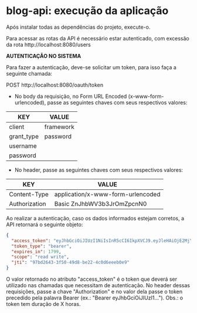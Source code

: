 # blog-api: execução da aplicação
Após instalar todas as dependências do projeto, execute-o.

Para acessar as rotas da API é necessário estar autenticado, com excessão da rota http://localhost:8080/users


**AUTENTICAÇÃO NO SISTEMA**

Para fazer a autenticação, deve-se solicitar um token, para isso faça a seguinte chamada: 

POST http://localhost:8080/oauth/token

<ul>
  <li>No body da requisição, no Form URL Encoded (x-www-form-urlencoded), passe as seguintes chaves com seus respectivos valores:</li>
</ul>

| KEY        | VALUE     |
|------------|-----------|
| client     | framework |
| grant_type | password  |
| username   |           |
| password   |           |

<ul>
  <li>No header, passe as seguintes chaves com seus respectivos valores:</li>
</ul>

| KEY           | VALUE                             |
|---------------|-----------------------------------|
| Content-Type  | application/x-www-form-urlencoded |
| Authorization | Basic ZnJhbWV3b3JrOmZpcnN0        |

Ao realizar a autenticação, caso os dados informados estejam corretos, a API retornará o seguinte objeto:
```json
{
  "access_token": "eyJhbGciOiJIUzI1NiIsInR5cCI6IkpXVCJ9.eyJleHAiOjE2MjY5MDc5OTksInVzZXJfbmFtZSI6InRlc3RlMSIsImp0aSI6Ijk3YmQyNjQzLTNmNTAtNDlkOC1iZTIyLTRjMGQ2ZWVlYjBlOSIsImNsaWVudF9pZCI6ImZyYW1ld29yayIsInNjb3BlIjpbInJlYWQiLCJ3cml0ZSJdfQ.GftyR8_mc-dYyFCdxdfn_ex0Z7nIEolnS6D1gttaCUQ",
  "token_type": "bearer",
  "expires_in": 1799,
  "scope": "read write",
  "jti": "97bd2643-3f50-49d8-be22-4c0d6eeeb0e9"
}
```
O valor retornado no atributo "access_token" é o token que deverá ser utilizado nas chamadas que necessitam de autenticação. No header dessas requisições, passe a chave "Authorization" e no valor dela passe o token precedido pela palavra Bearer (ex.: "Bearer eyJhbGciOiJIUzI1..."). Obs.: o token tem duração de X horas.

